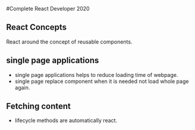 #Complete React Developer 2020

## React Concepts
 React around the concept of reusable components.

## single page applications
- single page applications helps to reduce loading time of webpage.
- single page replace component when it is needed not load whole page again.

## Fetching content

- lifecycle methods are automatically react.
   